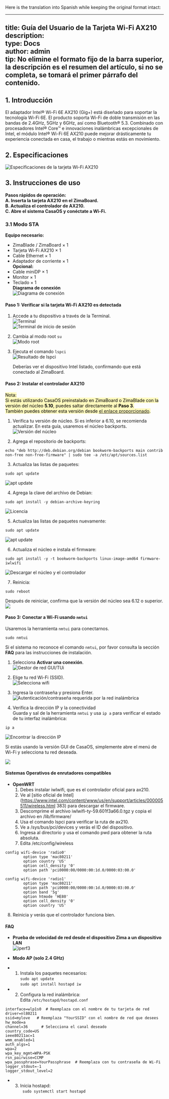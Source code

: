 Here is the translation into Spanish while keeping the original format intact:

---
title: Guía del Usuario de la Tarjeta Wi-Fi AX210  
description:  
type: Docs  
author: admin  
tip: No elimine el formato fijo de la barra superior, la descripción es el resumen del artículo, si no se completa, se tomará el primer párrafo del contenido.  
---  
## 1. Introducción  
El adaptador Intel® Wi-Fi 6E AX210 (Gig+) está diseñado para soportar la tecnología Wi-Fi 6E. El producto soporta Wi-Fi de doble transmisión en las bandas de 2.4GHz, 5GHz y 6GHz, así como Bluetooth® 5.3. Combinado con procesadores Intel® Core™ e innovaciones inalámbricas excepcionales de Intel, el módulo Intel® Wi-Fi 6E AX210 puede mejorar drásticamente tu experiencia conectada en casa, el trabajo o mientras estás en movimiento.

## 2. Especificaciones  
![Especificaciones de la tarjeta Wi-Fi AX210](https://manage.icewhale.io/api/static/docs/1755248064574_copyImage.png)  

## 3. Instrucciones de uso  
**Pasos rápidos de operación:  
A. Inserta la tarjeta AX210 en el ZimaBoard.  
B. Actualiza el controlador de AX210.  
C. Abre el sistema CasaOS y conéctate a Wi-Fi.**  
### 3.1 Modo STA  
**Equipo necesario:**  
- ZimaBlade / ZimaBoard × 1  
- Tarjeta Wi-Fi AX210 × 1  
- Cable Ethernet × 1  
- Adaptador de corriente × 1  
**Opcional:**  
- Cable miniDP × 1  
- Monitor × 1  
- Teclado × 1  
**Diagrama de conexión**  
![Diagrama de conexión](https://manage.icewhale.io/api/static/docs/1755248150818_image.png)  
#### Paso 1: Verificar si la tarjeta Wi-Fi AX210 es detectada  
1. Accede a tu dispositivo a través de la Terminal.  
![Terminal](https://manage.icewhale.io/api/static/docs/1755248310999_copyImage.png)  
![Terminal de inicio de sesión](https://manage.icewhale.io/api/static/docs/1755248335646_image.png)  

2. Cambia al modo root `su`  
![Modo root](https://manage.icewhale.io/api/static/docs/1755248357144_image.png)  

3. Ejecuta el comando `lspci`  
![Resultado de lspci](https://manage.icewhale.io/api/static/docs/1755248383004_image.png)  

   Deberías ver el dispositivo Intel listado, confirmando que está conectado al ZimaBoard.

#### Paso 2: Instalar el controlador AX210  
<mark style="background-color: #fff9bd">Nota:  
Si estás utilizando CasaOS preinstalado en ZimaBoard o ZimaBlade con la versión del núcleo **5.10**, puedes saltar directamente al **Paso 3**.  
También puedes obtener esta versión desde [el enlace proporcionado](https://www.zimaspace.com/docs/zimaboard/Restore-factory-settings).</mark>  
1. Verifica tu versión de núcleo. Si es inferior a 6.10, se recomienda actualizar. En esta guía, usaremos el núcleo backports.  
![Versión del núcleo](https://manage.icewhale.io/api/static/docs/1755248568547_image.png)  

2. Agrega el repositorio de backports:  
```language  
echo "deb http://deb.debian.org/debian bookworm-backports main contrib non-free non-free-firmware" | sudo tee -a /etc/apt/sources.list  
```  

3. Actualiza las listas de paquetes:  
```language  
sudo apt update  
```  
![apt update](https://manage.icewhale.io/api/static/docs/1755249083029_image.png)  

4. Agrega la clave del archivo de Debian:  
```language  
sudo apt install -y debian-archive-keyring  
```  
![Licencia](https://manage.icewhale.io/api/static/docs/1755249117075_image.png)  

5. Actualiza las listas de paquetes nuevamente:  
```language  
sudo apt update  
```  
![apt update](https://manage.icewhale.io/api/static/docs/1755249154038_image.png)  

6. Actualiza el núcleo e instala el firmware:  
```language  
sudo apt install -y -t bookworm-backports linux-image-amd64 firmware-iwlwifi  
```  
![Descargar el núcleo y el controlador](https://manage.icewhale.io/api/static/docs/1755249240618_image.png)  

7. Reinicia:  
```language  
sudo reboot  
```  
Después de reiniciar, confirma que la versión del núcleo sea 6.12 o superior.  
![](https://manage.icewhale.io/api/static/docs/1755249301302_image.png)  

#### Paso 3: Conectar a Wi-Fi usando `nmtui`  
Usaremos la herramienta `nmtui` para conectarnos.  
```language  
sudo nmtui  
```  

Si el sistema no reconoce el comando `nmtui`, por favor consulta la sección **FAQ** para las instrucciones de instalación.

1. Selecciona **Activar una conexión**.  
![Gestor de red GUI/TUi](https://manage.icewhale.io/api/static/docs/1755249412290_image.png)  

2. Elige tu red Wi-Fi (SSID).  
![Selecciona wifi](https://manage.icewhale.io/api/static/docs/1755249456648_image.png)  

3. Ingresa la contraseña y presiona Enter.  
![Autenticación/contraseña requerida por la red inalámbrica](https://manage.icewhale.io/api/static/docs/1755249476230_image.png)  

4. Verifica la dirección IP y la conectividad  
Guarda y sal de la herramienta `nmtui` y usa `ip a` para verificar el estado de tu interfaz inalámbrica:

```language  
ip a  
```  
![Encontrar la dirección IP](https://manage.icewhale.io/api/static/docs/1755249580916_image.png)  

Si estás usando la versión GUI de CasaOS, simplemente abre el menú de Wi-Fi y selecciona tu red deseada.

![](https://manage.icewhale.io/api/static/docs/1755249604651_image.png)  

#### Sistemas Operativos de enrutadores compatibles  
- **OpenWRT**  
  1. Debes instalar iwlwifi, que es el controlador oficial para ax210.  
  2. Ve al [sitio oficial de Intel](https://www.intel.com/content/www/us/en/support/articles/000005511/wireless.html 383) para descargar el firmware.  
  3. Descomprime el archivo iwlwifi-ty-59.601f3a66.0.tgz y copia el archivo en /lib/firmware/  
  4. Usa el comando lspci para verificar la ruta de ax210.  
  5. Ve a /sys/bus/pci/devices y verás el ID del dispositivo.  
  6. Ingresa al directorio y usa el comando pwd para obtener la ruta absoluta.  
  7. Edita /etc/config/wireless  
```language  
config wifi-device 'radio0'  
        option type 'mac80211'  
        option country 'US'  
        option cell_density '0'  
        option path 'pci0000:00/0000:00:1d.0/0000:03:00.0'  

config wifi-device 'radio1'  
        option type 'mac80211'  
        option path 'pci0000:00/0000:00:1d.0/0000:03:00.0'  
        option band '5g'  
        option htmode 'HE80'  
        option cell_density '0'  
        option country 'US'  
```  
  8. Reinicia y verás que el controlador funciona bien.

#### FAQ  
- **Prueba de velocidad de red desde el dispositivo Zima a un dispositivo LAN**  
![iperf3](https://manage.icewhale.io/api/static/docs/1755249878561_image.png)  

- **Modo AP (solo 2.4 GHz)**

- 1. Instala los paquetes necesarios:  
     `sudo apt update`  
     `sudo apt install hostapd iw`  
- 2. Configura la red inalámbrica:  
     Edita `/etc/hostapd/hostapd.conf`  
```language  
interface=wlp1s0  # Reemplaza con el nombre de tu tarjeta de red  
driver=nl80211  
ssid=mylove   # Reemplaza "YourSSID" con el nombre de red que desees  
hw_mode=a  
channel=36      # Selecciona el canal deseado  
country_code=US  
ieee80211ac=1  
wmm_enabled=1  
auth_algs=1  
wpa=2  
wpa_key_mgmt=WPA-PSK  
rsn_pairwise=CCMP  
wpa_passphrase=YourPassphrase  # Reemplaza con tu contraseña de Wi-Fi  
logger_stdout=-1  
logger_stdout_level=2  
```  
- 3. Inicia hostapd:  
    ` sudo systemctl start hostapd`  
